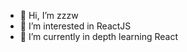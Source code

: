 - 👋 Hi, I’m  zzzw
- 👀 I’m interested in ReactJS
- 🌱 I’m currently in depth learning React

<!---
zhaowei97/zhaowei97 is a ✨ special ✨ repository because its `README.md` (this file) appears on your GitHub profile.
You can click the Preview link to take a look at your changes.
--->
